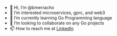 - 👋 Hi, I’m @bmerracho
- 👀 I’m interested microservices, gprc,  and web3
- 🌱 I’m currently learning Go Programming language
- 💞️ I’m looking to collaborate on any Go projects
- 📫 How to reach me at <a class="badge-base__link LI-simple-link" href="https://ph.linkedin.com/in/buena-mar-erracho-390285143?trk=profile-badge">LinkedIn</a>
              
<!---
bmerracho/bmerracho is a ✨ special ✨ repository because its `README.md` (this file) appears on your GitHub profile.
You can click the Preview link to take a look at your changes.
--->
